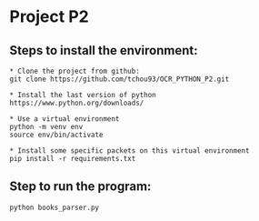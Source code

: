 # Project P2

## Steps to install the environment:
```
* Clone the project from github:
git clone https://github.com/tchou93/OCR_PYTHON_P2.git

* Install the last version of python
https://www.python.org/downloads/

* Use a virtual environment
python -m venv env
source env/bin/activate

* Install some specific packets on this virtual environment
pip install -r requirements.txt
```

## Step to run the program:
```
python books_parser.py
```
